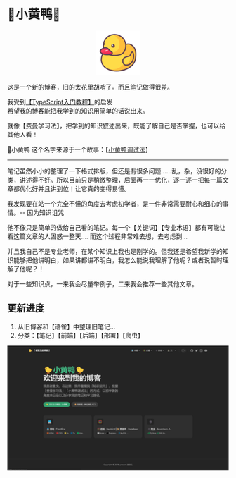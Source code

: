 # 🐤小黄鸭🐤


<p align="center">
  <a href="xxggg.github.io/">
    <img src="img/logo.svg" alt="Storybook" width="100" />
  </a>
</p>

这是一个新的博客，旧的太花里胡哨了。而且笔记做得很差。  

我受到[【TypeScript入门教程】](https://ts.xcatliu.com/)的启发  
希望我的博客能把我学到的知识用简单的话说出来。

就像【费曼学习法】，把学到的知识叙述出来，既能了解自己是否掌握，也可以给其他人看！

🐤小黄鸭 这个名字来源于一个故事：【[小黄鸭调试法](https://baike.baidu.com/item/%E5%B0%8F%E9%BB%84%E9%B8%AD%E8%B0%83%E8%AF%95%E6%B3%95/16569594)】

--- 

笔记虽然小小的整理了一下格式排版，但还是有很多问题......乱，杂，没很好的分类，讲述得不好。所以目前只是稍微整理，后面再一一优化，逐一逐一把每一篇文章都优化好并且讲到位！让它真的变得易懂。

我发现要在站一个完全不懂的角度去考虑初学者，是一件非常需要耐心和细心的事情。-- 因为知识诅咒 

他不像只是简单的做给自己看的笔记。每一个【关键词】【专业术语】都有可能让看这篇文章的人困惑一整天.... 而这个过程非常难去想，去考虑到...   

并且我自己不是专业老师，在某个知识上我也是刚学的。但我还是希望我新学的知识能够把他讲明白，如果讲都讲不明白，我怎么能说我理解了他呢？或者说暂时理解了他呢？！

对于一些知识点，一来我会尽量举例子，二来我会推荐一些其他文章。
## 更新进度
1. 从旧博客和【语雀】中整理旧笔记...
2. 分类：【笔记】【前端】【后端】【部署】【爬虫】


![xxggg.github.io](img/2439d7069e9789e3f276c165824818b3a5e8757b5bf67db282f7a74d4eda9838.png)  
